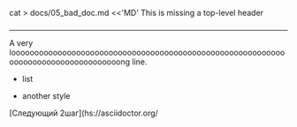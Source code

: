 cat > docs/05_bad_doc.md \<\<'MD'
This is missing a top-level header

### 

______________________________________________________________________

A very looooooooooooooooooooooooooooooooooooooooooooooooooooooooooooooooooooooooooooooooooong line.

- list

* another style

\[Следующий 2шаг\](hs://asciidoctor.org/
